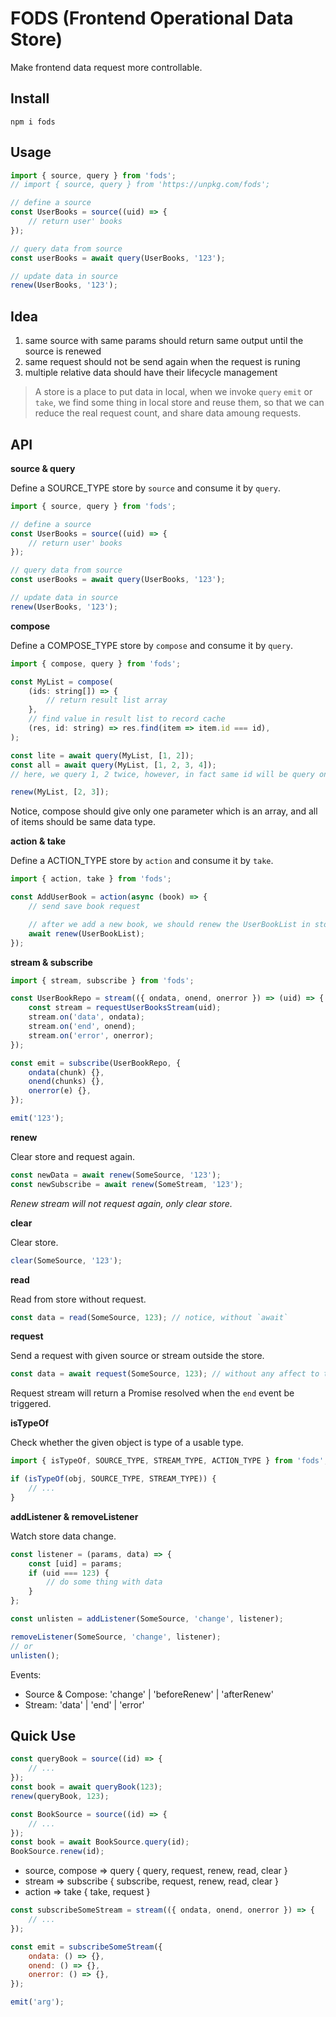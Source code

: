 # FODS (Frontend Operational Data Store)

Make frontend data request more controllable.

## Install

```
npm i fods
```

## Usage

```js
import { source, query } from 'fods';
// import { source, query } from 'https://unpkg.com/fods';

// define a source
const UserBooks = source((uid) => {
    // return user' books
});

// query data from source
const userBooks = await query(UserBooks, '123');

// update data in source
renew(UserBooks, '123');
```

## Idea

1. same source with same params should return same output until the source is renewed
2. same request should not be send again when the request is runing
3. multiple relative data should have their lifecycle management

> A store is a place to put data in local, when we invoke `query` `emit` or `take`, we find some thing in local store and reuse them, so that we can reduce the real request count, and share data amoung requests.

## API

**source & query**

Define a SOURCE_TYPE store by `source` and consume it by `query`.

```js
import { source, query } from 'fods';

// define a source
const UserBooks = source((uid) => {
    // return user' books
});

// query data from source
const userBooks = await query(UserBooks, '123');

// update data in source
renew(UserBooks, '123');
```

**compose**

Define a COMPOSE_TYPE store by `compose` and consume it by `query`.

```js
import { compose, query } from 'fods';

const MyList = compose(
    (ids: string[]) => {
        // return result list array
    },
    // find value in result list to record cache
    (res, id: string) => res.find(item => item.id === id),
);

const lite = await query(MyList, [1, 2]);
const all = await query(MyList, [1, 2, 3, 4]);
// here, we query 1, 2 twice, however, in fact same id will be query only once inside fods

renew(MyList, [2, 3]);
```

Notice, compose should give only one parameter which is an array, and all of items should be same data type.

**action & take**

Define a ACTION_TYPE store by `action` and consume it by `take`.

```js
import { action, take } from 'fods';

const AddUserBook = action(async (book) => {
    // send save book request

    // after we add a new book, we should renew the UserBookList in store
    await renew(UserBookList);
});
```

**stream & subscribe**

```js
import { stream, subscribe } from 'fods';

const UserBookRepo = stream(({ ondata, onend, onerror }) => (uid) => {
    const stream = requestUserBooksStream(uid);
    stream.on('data', ondata);
    stream.on('end', onend);
    stream.on('error', onerror);
});

const emit = subscribe(UserBookRepo, {
    ondata(chunk) {},
    onend(chunks) {},
    onerror(e) {},
});

emit('123');
```

**renew**

Clear store and request again.

```js
const newData = await renew(SomeSource, '123');
const newSubscribe = await renew(SomeStream, '123');
```

*Renew stream will not request again, only clear store.*

**clear**

Clear store.

```js
clear(SomeSource, '123');
```

**read**

Read from store without request.

```js
const data = read(SomeSource, 123); // notice, without `await`
```

**request**

Send a request with given source or stream outside the store.

```js
const data = await request(SomeSource, 123); // without any affect to the store
```

Request stream will return a Promise resolved when the `end` event be triggered.

**isTypeOf**

Check whether the given object is type of a usable type.

```js
import { isTypeOf, SOURCE_TYPE, STREAM_TYPE, ACTION_TYPE } from 'fods';

if (isTypeOf(obj, SOURCE_TYPE, STREAM_TYPE)) {
    // ...
}
```

**addListener & removeListener**

Watch store data change.

```js
const listener = (params, data) => {
    const [uid] = params;
    if (uid === 123) {
        // do some thing with data
    }
};

const unlisten = addListener(SomeSource, 'change', listener);

removeListener(SomeSource, 'change', listener);
// or
unlisten();
```

Events:

- Source & Compose: 'change' | 'beforeRenew' | 'afterRenew'
- Stream: 'data' | 'end' | 'error'

## Quick Use

```js
const queryBook = source((id) => {
    // ...
});
const book = await queryBook(123);
renew(queryBook, 123);
```

```js
const BookSource = source((id) => {
    // ...
});
const book = await BookSource.query(id);
BookSource.renew(id);
```

- source, compose => query { query, request, renew, read, clear }
- stream => subscribe { subscribe, request, renew, read, clear }
- action => take { take, request }

```js
const subscribeSomeStream = stream(({ ondata, onend, onerror }) => {
    // ...
});

const emit = subscribeSomeStream({
    ondata: () => {},
    onend: () => {},
    onerror: () => {},
});

emit('arg');
```
